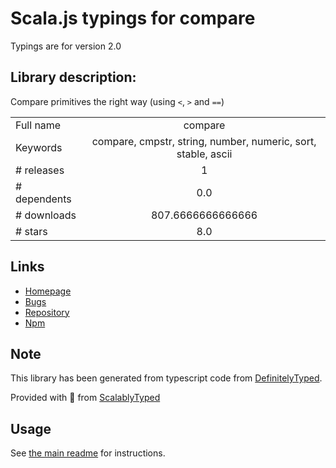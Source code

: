 
# Scala.js typings for compare

Typings are for version 2.0

## Library description:
Compare primitives the right way (using `<`, `>` and `==`)

|                    |                 |
| ------------------ | :-------------: |
| Full name          | compare |
| Keywords           | compare, cmpstr, string, number, numeric, sort, stable, ascii |
| # releases         | 1 |
| # dependents       | 0.0 |
| # downloads        | 807.6666666666666 |
| # stars            | 8.0 |

## Links
- [Homepage](https://github.com/emilbayes/compare#readme)
- [Bugs](https://github.com/emilbayes/compare/issues)
- [Repository](https://github.com/emilbayes/compare)
- [Npm](https://www.npmjs.com/package/compare)
    


## Note
This library has been generated from typescript code from [DefinitelyTyped](https://definitelytyped.org).

Provided with :purple_heart: from [ScalablyTyped](https://github.com/oyvindberg/ScalablyTyped)

## Usage
See [the main readme](../../readme.md) for instructions.


